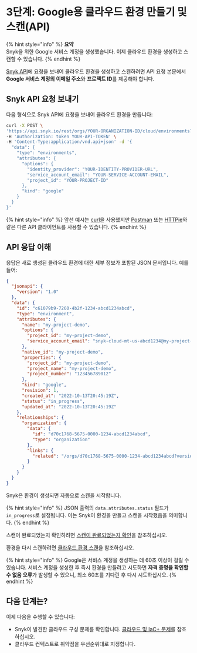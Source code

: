# 3단계: Google용 클라우드 환경 만들기 및 스캔(API)

{% hint style="info" %}
**요약**\
Snyk을 위한 Google 서비스 계정을 생성했습니다. 이제 클라우드 환경을 생성하고 스캔할 수 있습니다.
{% endhint %}

[Snyk API](https://apidocs.snyk.io/?version=2022-12-21%7Ebeta#post-/orgs/-org_id-/cloud/environments)에 요청을 보내어 클라우드 환경을 생성하고 스캔하려면 API 요청 본문에서 **Google 서비스 계정의 이메일 주소**와 **프로젝트 ID**를 제공해야 합니다.

## Snyk API 요청 보내기

다음 형식으로 Snyk API에 요청을 보내어 클라우드 환경을 만듭니다:

```bash
curl -X POST \
'https://api.snyk.io/rest/orgs/YOUR-ORGANIZATION-ID/cloud/environments?version=2022-12-21~beta' \
-H 'Authorization: token YOUR-API-TOKEN' \
-H 'Content-Type:application/vnd.api+json' -d '{
  "data": {
    "type": "environments",
    "attributes": {
      "options": {
        "identity_provider": "YOUR-IDENTITY-PROVIDER-URL",
        "service_account_email": "YOUR-SERVICE-ACCOUNT-EMAIL",
        "project_id": "YOUR-PROJECT-ID"
      },
      "kind": "google"
    }
  }
}'
```

{% hint style="info" %}
앞선 예시는 [curl](https://curl.se/)을 사용했지만 [Postman](https://www.postman.com/) 또는 [HTTPie](https://httpie.io/)와 같은 다른 API 클라이언트를 사용할 수 있습니다.
{% endhint %}

## API 응답 이해

응답은 새로 생성된 클라우드 환경에 대한 세부 정보가 포함된 JSON 문서입니다. 예를 들어:

```json
{
  "jsonapi": {
    "version": "1.0"
  },
  "data": {
    "id": "c61079b9-7260-4b2f-1234-abcd1234abcd",
    "type": "environment",
    "attributes": {
      "name": "my-project-demo",
      "options": {
        "project_id": "my-project-demo",
        "service_account_email": "snyk-cloud-mt-us-abcd1234@my-project-demo.iam.gserviceaccount.com"
      },
      "native_id": "my-project-demo",
      "properties": {
        "project_id": "my-project-demo",
        "project_name": "my-project-demo",
        "project_number": "123456789012"
      },
      "kind": "google",
      "revision": 1,
      "created_at": "2022-10-13T20:45:19Z",
      "status": "in_progress",
      "updated_at": "2022-10-13T20:45:19Z"
    },
    "relationships": {
      "organization": {
        "data": {
          "id": "d70c1768-5675-0000-1234-abcd1234abcd",
          "type": "organization"
        },
        "links": {
          "related": "/orgs/d70c1768-5675-0000-1234-abcd1234abcd?version=2022-12-21~beta"
        }
      }
    }
  }
}
```

Snyk은 환경이 생성되면 자동으로 스캔을 시작합니다.

{% hint style="info" %}
JSON 출력의 `data.attributes.status` 필드가 `in_progress`로 설정됩니다. 이는 Snyk이 환경을 만들고 스캔을 시작했음을 의미합니다.
{% endhint %}

스캔이 완료되었는지 확인하려면 [스캔이 완료되었는지 확인](https://docs.snyk.io/integrations/cloud-platforms/aws-integration/snyk-cloud-for-aws-api/step-3-create-and-scan-a-snyk-cloud-environment#check-to-see-if-the-scan-is-finished)을 참조하십시오.

환경을 다시 스캔하려면 [클라우드 환경 스캔](../../../getting-started-with-iac+-and-cloud-scans/snyk-environments/scan-a-cloud-environment.md)을 참조하십시오.

{% hint style="info" %}
Google은 서비스 계정을 생성하는 데 60초 이상이 걸릴 수 있습니다. 서비스 계정을 생성한 후 즉시 환경을 만들려고 시도하면 **자격 증명을 확인할 수 없음 오류**가 발생할 수 있으니, 최소 60초를 기다린 후 다시 시도하십시오.
{% endhint %}

## 다음 단계는?

이제 다음을 수행할 수 있습니다:

* Snyk이 발견한 클라우드 구성 문제를 확인합니다. [클라우드 및 IaC+ 문제](../../../getting-started-with-iac+-and-cloud-scans/manage-iac+-and-cloud-issues/)를 참조하십시오.
* 클라우드 컨텍스트로 취약점을 우선순위대로 지정합니다.

